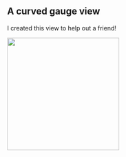 ## A curved gauge view
I created this view to help out a friend!

<img src="https://github.com/yasharpm/curvedgauge/raw/master/screenshot.png" width="260px"/>